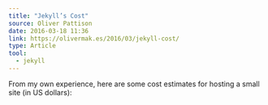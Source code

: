 ```yaml
---
title: "Jekyll’s Cost"
source: Oliver Pattison
date: 2016-03-18 11:36
link: https://olivermak.es/2016/03/jekyll-cost/
type: Article
tool:
  - jekyll
---
```

From my own experience, here are some cost estimates for hosting a small site (in US dollars):





